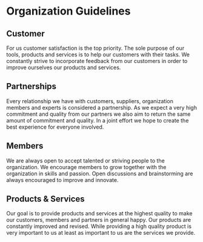 # Organization Guidelines

## Customer

For us customer satisfaction is the top priority. The sole purpose of our tools, products and services is to help our customers with their tasks. We constantly strive to incorporate feedback from our customers in order to improve ourselves our products and services.

## Partnerships

Every relationship we have with customers, suppliers, organization members and experts is considered a partnership. As we expect a very high commitment and quality from our partners we also aim to return the same amount of commitment and quality. In a joint effort we hope to create the best experience for everyone involved.

## Members

We are always open to accept talented or striving people to the organization. We encourage members to grow together with the organization in skills and passion. Open discussions and brainstorming are always encouraged to improve and innovate. 

## Products & Services

Our goal is to provide products and services at the highest quality to make our customers, members and partners in general happy. Our products are constantly improved and revised. While providing a high quality product is very important to us at least as important to us are the services we provide.
